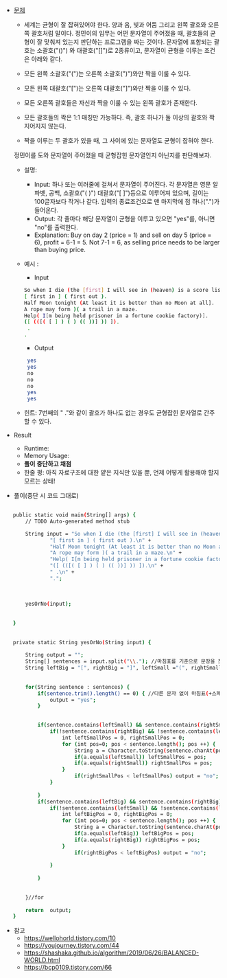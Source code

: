  - [문제](https://www.acmicpc.net/problem/4949)
   - 세계는 균형이 잘 잡혀있어야 한다. 양과 음, 빛과 어둠 그리고 왼쪽 괄호와 오른쪽 괄호처럼 말이다.
   정민이의 임무는 어떤 문자열이 주어졌을 때, 괄호들의 균형이 잘 맞춰져 있는지 판단하는 프로그램을 짜는 것이다.
   문자열에 포함되는 괄호는 소괄호("()") 와 대괄호("[]")로 2종류이고, 문자열이 균형을 이루는 조건은 아래와 같다.
   
    - 모든 왼쪽 소괄호("(")는 오른쪽 소괄호(")")와만 짝을 이룰 수 있다.
    - 모든 왼쪽 대괄호("[")는 오른쪽 대괄호("]")와만 짝을 이룰 수 있다.
    - 모든 오른쪽 괄호들은 자신과 짝을 이룰 수 있는 왼쪽 괄호가 존재한다.
    - 모든 괄호들의 짝은 1:1 매칭만 가능하다. 즉, 괄호 하나가 둘 이상의 괄호와 짝지어지지 않는다.
    - 짝을 이루는 두 괄호가 있을 때, 그 사이에 있는 문자열도 균형이 잡혀야 한다.
    
   정민이를 도와 문자열이 주어졌을 때 균형잡힌 문자열인지 아닌지를 판단해보자.

    - 설명:
      - Input: 하나 또는 여러줄에 걸쳐서 문자열이 주어진다. 
      각 문자열은 영문 알파벳, 공백, 소괄호("( )") 대괄호("[ ]")등으로 이루어져 있으며, 길이는 100글자보다 작거나 같다.
      입력의 종료조건으로 맨 마지막에 점 하나(".")가 들어온다.
      - Output: 각 줄마다 해당 문자열이 균형을 이루고 있으면 "yes"를, 아니면 "no"를 출력한다.
      - Explanation: Buy on day 2 (price = 1) and sell on day 5 (price = 6), profit = 6-1 = 5.
             Not 7-1 = 6, as selling price needs to be larger than buying price.

    - 예시 :
      - Input
       ```sh    
       So when I die (the [first] I will see in (heaven) is a score list).
      [ first in ] ( first out ).
      Half Moon tonight (At least it is better than no Moon at all].
      A rope may form )( a trail in a maze.
      Help( I[m being held prisoner in a fortune cookie factory)].
      ([ (([( [ ] ) ( ) (( ))] )) ]).
        .
      .
       ```
            
      - Output 
       ```sh    
        yes
        yes
        no
        no
        no
        yes
        yes
       ```
       
     - 힌트: 7번째의 " ."와 같이 괄호가 하나도 없는 경우도 균형잡힌 문자열로 간주할 수 있다.
 
 - Result 
   - Runtime: 
   - Memory Usage: 
   - **풀이 중단하고 채점**  
   - 한줄 평: 아직 자료구조에 대한 얕은 지식만 있을 뿐, 언제 어떻게 활용해야 할지 모르는 상태!
   
   
   
 - 풀이(중단 시 코드 그대로)
 ```sh    
  
	public static void main(String[] args) {
		// TODO Auto-generated method stub

		String input = "So when I die (the [first] I will see in (heaven) is a score list).\n" + 
				"[ first in ] ( first out ).\n" + 
				"Half Moon tonight (At least it is better than no Moon at all].\n" + 
				"A rope may form )( a trail in a maze.\n" + 
				"Help( I[m being held prisoner in a fortune cookie factory)].\n" + 
				"([ (([( [ ] ) ( ) (( ))] )) ]).\n" + 
				" .\n" + 
				".";
		
	
	
		yesOrNo(input);
		
		
	}
	
	
	private static String yesOrNo(String input) {
		
		String output = "";
		String[] sentences = input.split("\\."); //마침표를 기준으로 문장을 쪼갠다. 그런데 이렇게만 하면 마침표 혹은 마침표와 스페이스만 있는 문장까지 필터링됨. 
		String leftBig = "[", rightBig = "]", leftSmall ="(", rightSmall = ")";
		
	
		for(String sentence : sentences) {
			if(sentence.trim().length() == 0) { //다른 문자 없이 마침표(+스페이스)만 있는 문장의 경우 
				output = "yes";
			} 

		
			if(sentence.contains(leftSmall) && sentence.contains(rightSmall)) {
				if(!sentence.contains(rightBig) && !sentence.contains(leftBig)) { //작은 괄호만 있음 
					int leftSmallPos = 0, rightSmallPos = 0;
					for (int pos=0; pos < sentence.length(); pos ++) {
						String a = Character.toString(sentence.charAt(pos));
						if(a.equals(leftSmall)) leftSmallPos = pos;
						if(a.equals(rightSmall)) rightSmallPos = pos;
					}
						if(rightSmallPos < leftSmallPos) output = "no";					
				}
				
			}
			if(sentence.contains(leftBig) && sentence.contains(rightBig)) {
				if(!sentence.contains(leftSmall) && !sentence.contains(leftBig)) { //큰 괄호만 있음 		
					int leftBigPos = 0, rightBigPos = 0;
					for (int pos=0; pos < sentence.length(); pos ++) {
						String a = Character.toString(sentence.charAt(pos));
						if(a.equals(leftBig)) leftBigPos = pos;
						if(a.equals(rightBig)) rightBigPos = pos;
					}
						if(rightBigPos < leftBigPos) output = "no";		
						
				}
				
			}
			
		
		}//for
		
		return  output;
	}
 ```
 
 - 참고
 	- https://wellohorld.tistory.com/10
	- https://youjourney.tistory.com/44
	- https://shashaka.github.io/algorithm/2019/06/26/BALANCED-WORLD.html
	- https://bcp0109.tistory.com/66
